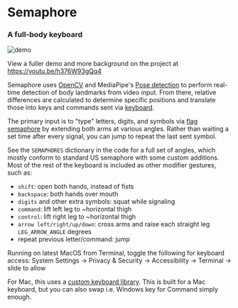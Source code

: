 # Semaphore

### A full-body keyboard

![demo](demo.gif)

View a fuller demo and more background on the project at https://youtu.be/h376W93gQq4

Semaphore uses [OpenCV](https://github.com/opencv/opencv-python) and MediaPipe's [Pose detection](https://google.github.io/mediapipe/solutions/pose.html#python-solution-api) to perform real-time detection of body landmarks from video input. From there, relative differences are calculated to determine specific positions and translate those into keys and commands sent via [keyboard](https://github.com/boppreh/keyboard).

The primary input is to "type" letters, digits, and symbols via [flag semaphore](https://en.wikipedia.org/wiki/Flag_semaphore) by extending both arms at various angles. Rather than waiting a set time after every signal, you can jump to repeat the last sent symbol.

See the `SEMAPHORES` dictionary in the code for a full set
of angles, which mostly conform to standard US semaphore with some custom additions. Most of the rest of the keyboard is included as other modifier gestures, such as:

- `shift`: open both hands, instead of fists
- `backspace`: both hands over mouth
- `digits` and other extra symbols: squat while signaling
- `command`: lift left leg to ~horizontal thigh
- `control`: lift right leg to ~horizontal thigh
- `arrow left/right/up/down`: cross arms and raise each straight leg `LEG_ARROW_ANGLE` degrees
- repeat previous letter/command: jump

Running on latest MacOS from Terminal, toggle the following for keyboard access:
System Settings -> Privacy & Security -> Accessibility -> Terminal -> slide to allow

For Mac, this uses a [custom keyboard library](https://github.com/everythingishacked/keyboard). This is built for a Mac keyboard, but you can also swap i.e. Windows key for Command simply enough.